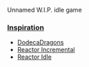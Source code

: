 Unnamed W.I.P. idle game

### [Inspiration](#inspiration)

- [DodecaDragons](https://demonin.com/games/dodecaDragons/)
- [Reactor Incremental](https://www.kongregate.com/games/cael/reactor-incremental)
- [Reactor Idle](https://reactoridle.com/)

